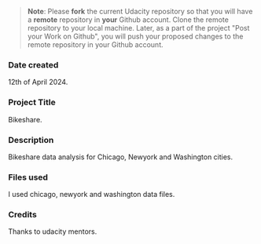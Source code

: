 >**Note**: Please **fork** the current Udacity repository so that you will have a **remote** repository in **your** Github account. Clone the remote repository to your local machine. Later, as a part of the project "Post your Work on Github", you will push your proposed changes to the remote repository in your Github account.

### Date created
12th of April 2024.

### Project Title
Bikeshare.

### Description
Bikeshare data analysis for Chicago, Newyork and Washington cities.

### Files used
I used chicago, newyork and washington data files.

### Credits
Thanks to udacity mentors.

